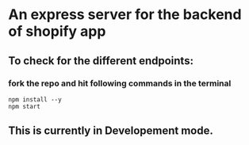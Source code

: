 # An express server for the backend of shopify app

## To check for the different endpoints:

### fork the repo and hit following commands in the terminal

```
npm install --y
npm start
```

## This is currently in Developement mode.
